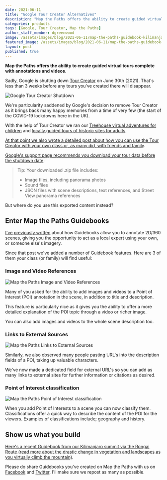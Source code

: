 ```yaml
---
date: 2021-06-11
title: "Google Tour Creator Alternatives"
description: "Map the Paths offers the ability to create guided virtual tours complete with annotations and videos."
categories: products
tags: [Google, Tour Creator, Map the Paths]
author_staff_member: dgreenwood
image: /assets/images/blog/2021-06-11/map-the-paths-guidebook-kilimanjaro-meta.jpg
featured_image: /assets/images/blog/2021-06-11/map-the-paths-guidebook-kilimanjaro-sm.jpg
layout: post
published: true
---
```


**Map the Paths offers the ability to create guided virtual tours complete with annotations and videos.**

Sadly, Google is shutting down [Tour Creator](https://poly.google.com/creator/tours) on June 30th (2021). That's less than 3 weeks before any tours you've created there will disappear.

<img class="img-fluid" src="/assets/images/blog/2021-06-11/google-tour-creator-shutdown.png" alt="Google Tour Creator Shutdown" title="Google Tour Creator Shutdown" />

We're particularity saddened by Google's decision to remove Tour Creator as it brings back many happy memories from a time of very few (the start of the COVID-19 lockdowns here in the UK).

With the help of Tour Creator we ran our [Treehouse virtual adventures for children](/blog/2020/treehouse-academy-emergency-timetable) and [locally guided tours of historic sites for adults](/blog/2020/virtual-tours-guided-by-local-experts).

[At that point we also wrote a detailed post about how you can use the Tour Creator with your own class or, as many did, with friends and family](/blog/2020/build-virtual-expeditions-for-your-class).

[Google's support page recommends you download your tour data before the shutdown date](https://support.google.com/tourcreator/):

> Tip: Your downloaded .zip file includes:
> 
> * Image files, including panorama photos
> * Sound files
> * JSON files with scene descriptions, text references, and Street View panorama references

But where do you use this exported content instead?

## Enter Map the Paths Guidebooks

[I've previously written](/blog/2020/map-the-paths-guidebooks) about how Guidebooks allow you to annotate 2D/360 scenes, giving you the opportunity to act as a local expert using your own, or someone else's imagery.

Since that post we've added a number of Guidebook features. Here are 3 of them your class (or family) will find useful:

### Image and Video References

<img class="img-fluid" src="/assets/images/blog/2021-06-11/map-the-paths-guidebook-video.png" alt="Map the Paths Image and Video References" title="Map the Paths Image and Video References" />

Many of you asked for the ability to add images and videos to a Point of Interest (POI) annotation in the scene, in addition to title and description.

This feature is particularly nice as it gives you the ability to offer a more detailed explanation of the POI topic through a video or richer image.

You can also add images and videos to the whole scene description too.

### Links to External Sources

<img class="img-fluid" src="/assets/images/blog/2021-06-11/map-the-paths-guidebooks-external-links.png" alt="Map the Paths Links to External Sources" title="Map the Paths Links to External Sources" />

Similarly, we also observed many people pasting URL's into the description fields of a POI, taking up valuable characters.

We've now made a dedicated field for external URL's so you can add as many links to external sites for further information or citations as desired.

### Point of Interest classification

<img class="img-fluid" src="/assets/images/blog/2021-06-11/map-the-paths-guidebooks-point-of-interest-classification.png" alt="Map the Paths Point of Interest classification" title="Map the Paths Point of Interest classification" />

When you add Point of Interests to a scene you can now classify them. Classifications offer a quick way to describe the content of the POI for the viewers. Examples of classifications include; geography and history.

## Show us what you build

[Here's a recent Guidebook from our Kilimanjaro summit via the Rongai Route (read more about the drastic change in vegetation and landscapes as you virtually climb the mountain)](https://www.mapthepaths.com/guidebook/1d8221a5-20f1-4b8d-ad2d-cd69604d70d2/detail/).

Please do share Guidebooks you've created on Map the Paths with us on [Facebook](https://www.facebook.com/trekview/) and [Twitter](https://twitter.com/trekview). I'll make sure we repost as many as possible.